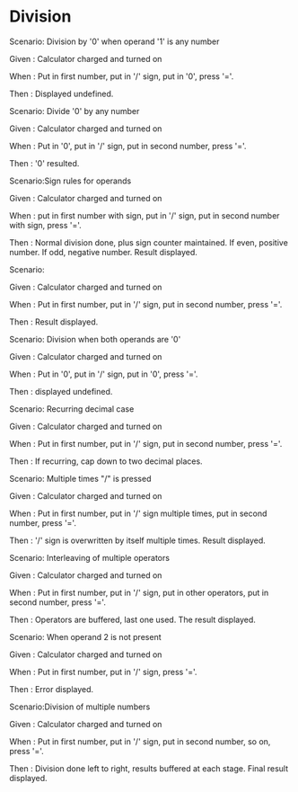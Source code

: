 # Division

Scenario: Division by '0' when operand '1' is any number

Given : Calculator charged and turned on

When : Put in first number, put in '/' sign, put in '0', press '='.

Then : Displayed undefined.

Scenario: Divide '0' by any number

Given : Calculator charged and turned on

When : Put in '0', put in '/' sign, put in second number, press '='.

Then : '0' resulted.

Scenario:Sign rules for operands

Given : Calculator charged and turned on

When : put in first number with sign, put in '/' sign, put in second number with sign, press '='.

Then : Normal division done, plus sign counter maintained. If even, positive number. 
If odd, negative number. Result displayed.

Scenario:

Given : Calculator charged and turned on

When : Put in first number, put in '/' sign, put in second number, press '='.

Then : Result displayed.

Scenario: Division when both operands are '0'

Given : Calculator charged and turned on

When : Put in '0', put in '/' sign, put in '0', press '='.

Then : displayed undefined.

Scenario: Recurring decimal case

Given : Calculator charged and turned on

When : Put in first number, put in '/' sign, put in second number, press '='.

Then : If recurring, cap down to two decimal places.

Scenario: Multiple times "/" is pressed

Given : Calculator charged and turned on

When : Put in first number, put in '/' sign multiple times, put in second number, press '='.

Then : '/' sign is overwritten by itself multiple times. Result displayed.

Scenario: Interleaving of multiple operators

Given : Calculator charged and turned on

When : Put in first number, put in '/' sign, put in other operators, put in second number, press '='.

Then : Operators are buffered, last one used. The result displayed.

Scenario: When operand 2 is not present

Given : Calculator charged and turned on

When : Put in first number, put in '/' sign, press '='.

Then : Error displayed.

Scenario:Division of multiple numbers 

Given : Calculator charged and turned on

When : Put in first number, put in '/' sign, put in second number, so on, press '='.

Then : Division done left to right, results buffered at each stage. Final result displayed.
